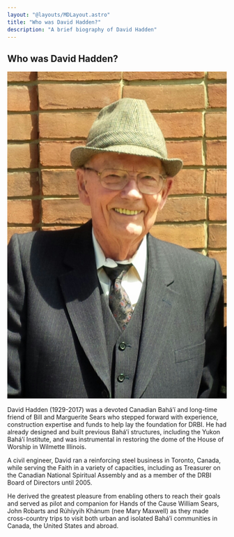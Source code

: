 ```yaml
---
layout: "@layouts/MDLayout.astro"
title: "Who was David Hadden?"
description: "A brief biography of David Hadden"
---
```


## Who was David Hadden?

![David Hadden](./_David-Hadden.webp)


David Hadden (1929-2017) was a devoted Canadian Bahá’í and long-time friend of Bill and Marguerite Sears who stepped forward with experience, construction expertise and funds to help lay the foundation for DRBI.  He had already designed and built previous Bahá’í structures, including the Yukon Bahá’í Institute, and was instrumental in restoring the dome of the House of Worship in Wilmette Illinois.

A civil engineer, David ran a reinforcing steel business in Toronto, Canada, while serving the Faith in a variety of capacities, including as Treasurer on the Canadian National Spiritual Assembly and as a member of the DRBI Board of Directors until 2005.

He derived the greatest pleasure from enabling others to reach their goals and served as pilot and companion for Hands of the Cause William Sears, John Robarts and Rúhíyyih Khánum (nee Mary Maxwell) as they made cross-country trips to visit both urban and isolated Bahá’í communities in Canada, the United States and abroad.



<style>
  .prose img {
    display: block;
    max-width: 500px;
    max-height: 300px;
    width: auto; /* Ensures the image maintains its aspect ratio */
    height: auto; /* Ensures the image maintains its aspect ratio */
    margin-left: auto;
    margin-right: auto;
    border-radius: 8px;
    border-right: 4px solid #ccc;
    box-shadow: 0 4px 6px rgba(0, 0, 0, 0.1);
  }
</style>